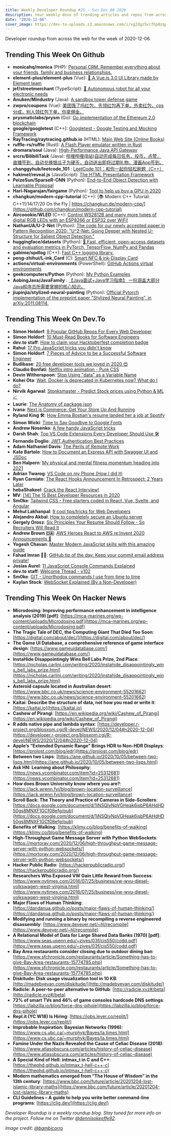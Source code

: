 ```yaml
---
title: Weekly Developer Roundup #25 - Sun Dec 06 2020
description: Your weekly dose of trending articles and repos from across the web!
date: "2020-12-06"
cover_image: https://dev-to-uploads.s3.amazonaws.com/i/xg2dgz5vcfhp0zqp92hk.png
---
```


Developer roundup from across the web for the week of 2020-12-06.

## Trending This Week On Github

- **monicahq/monica** (PHP): [Personal CRM. Remember everything about your friends, family and business relationships.](https://github.com/monicahq/monica)
- **element-plus/element-plus** (Vue): [🎉 A Vue.js 3.0 UI Library made by Element team](https://github.com/element-plus/element-plus)
- **jef/streetmerchant** (TypeScript): [🔮 Autonomous robot for all your electronic needs](https://github.com/jef/streetmerchant)
- **Anuken/Mindustry** (Java): [A sandbox tower defense game](https://github.com/Anuken/Mindustry)
- **zwpro/coupons** (Vue): [美团饿了吗红包，先领红包再下单。外卖红包，cps分成，别人领红包下单，你拿佣金。](https://github.com/zwpro/coupons)
- **prysmaticlabs/prysm** (Go): [Go implementation of the Ethereum 2.0 blockchain](https://github.com/prysmaticlabs/prysm)
- **google/googletest** (C++): [Googletest - Google Testing and Mocking Framework](https://github.com/google/googletest)
- **RayTracing/raytracing.github.io** (HTML): [Main Web Site (Online Books)](https://github.com/RayTracing/raytracing.github.io)
- **ruffle-rs/ruffle** (Rust): [A Flash Player emulator written in Rust](https://github.com/ruffle-rs/ruffle)
- **dromara/soul** (Java): [High-Performance Java API Gateway](https://github.com/dromara/soul)
- **srcrs/BilibiliTask** (Java): [哔哩哔哩(B站)自动完成每日任务，投币，点赞，直播签到，自动兑换银瓜子为硬币，自动送出即将过期礼物，漫画App签到。](https://github.com/srcrs/BilibiliTask)
- **changgyhub/leetcode_101** : [LeetCode 101：和你一起你轻松刷题（C++）](https://github.com/changgyhub/leetcode_101)
- **hakimel/reveal.js** (JavaScript): [The HTML Presentation Framework](https://github.com/hakimel/reveal.js)
- **PeizeSun/SparseR-CNN** (Python): [End-to-End Object Detection with Learnable Proposal](https://github.com/PeizeSun/SparseR-CNN)
- **Hari-Nagarajan/fairgame** (Python): [Tool to help us buy a GPU in 2020](https://github.com/Hari-Nagarajan/fairgame)
- **changkun/modern-cpp-tutorial** (C++): [📚 Modern C++ Tutorial: C++11/14/17/20 On the Fly | https://changkun.de/modern-cpp/](https://github.com/changkun/modern-cpp-tutorial)
- **Aircoookie/WLED** (C++): [Control WS2812B and many more types of digital RGB LEDs with an ESP8266 or ESP32 over WiFi!](https://github.com/Aircoookie/WLED)
- **NathanUA/U-2-Net** (Python): [The code for our newly accepted paper in Pattern Recognition 2020: "U^2-Net: Going Deeper with Nested U-Structure for Salient Object Detection."](https://github.com/NathanUA/U-2-Net)
- **huggingface/datasets** (Python): [🤗 Fast, efficient, open-access datasets and evaluation metrics in PyTorch, TensorFlow, NumPy and Pandas](https://github.com/huggingface/datasets)
- **gabime/spdlog** (C++): [Fast C++ logging library.](https://github.com/gabime/spdlog)
- **peng-zhihui/L-ink_Card** (C): [Smart NFC & ink-Display Card](https://github.com/peng-zhihui/L-ink_Card)
- **actions/virtual-environments** (PowerShell): [GitHub Actions virtual environments](https://github.com/actions/virtual-environments)
- **geekcomputers/Python** (Python): [My Python Examples](https://github.com/geekcomputers/Python)
- **AobingJava/JavaFamily** : [【Java面试+Java学习指南】 一份涵盖大部分Java程序员所需要掌握的核心知识。](https://github.com/AobingJava/JavaFamily)
- **jiupinjia/stylized-neural-painting** (Python): [Official Pytorch implementation of the preprint paper "Stylized Neural Painting", in arXiv:2011.08114.](https://github.com/jiupinjia/stylized-neural-painting)

## Trending This Week On Dev.To

- **Simon Holdorf**: [9 Popular GitHub Repos For Every Web Developer](https://dev.to/simonholdorf/9-popular-github-repos-for-every-web-developer-31ej)
- **Simon Holdorf**: [10 Must-Read Books for Software Engineers](https://dev.to/simonholdorf/10-must-read-books-for-software-engineers-13d0)
- **dev.to staff**: [How to claim your Hacktoberfest completion badge](https://dev.to/devteam/how-to-claim-your-hacktoberfest-completion-badge-3l2h)
- **Rahul**: [17 Pro JavaScript tricks you didn't know](https://dev.to/rahxuls/17-pro-javascript-tricks-you-didn-t-know-5gog)
- **Simon Holdorf**: [7 Pieces of Advice to be a Successful Software Engineer](https://dev.to/simonholdorf/7-pieces-of-advice-to-be-a-successful-software-engineer-12fj)
- **Budibase**: [20 free developer tools we loved in 2020 😍](https://dev.to/budibase/20-free-developer-tools-we-loved-in-2020-3pi0)
- **Claudio Bonfati**: [Netflix intro animation - Pure CSS](https://dev.to/claudiobonfati/netflix-intro-animation-pure-css-1m0c)
- **Devin Witherspoon**: [Stop Using "data" as a Variable Name](https://dev.to/dcwither/stop-using-data-as-a-variable-name-3954)
- **Kohei Ota**: [Wait, Docker is deprecated in Kubernetes now? What do I do?](https://dev.to/inductor/wait-docker-is-deprecated-in-kubernetes-now-what-do-i-do-e4m)
- **Nirvik Agarwal**: [Stonksmaster - Predict Stock prices using Python & ML 📈](https://dev.to/nitdgplug/stonksmaster-predict-stock-prices-using-python-ml-3hmc)
- **Laurie**: [The Anatomy of package.json](https://dev.to/laurieontech/the-anatomy-of-package-json-pi4)
- **Ivana**: [Next.js Commerce: Get Your Store Up And Running](https://dev.to/ivanadokic/next-js-commerce-get-your-store-up-and-running-2c5e)
- **Ryland King 🛠**: [How Emma Bostian's resume landed her a job at Spotify](https://dev.to/rylandking/how-emma-bostian-s-resume-landed-her-a-job-at-spotify-5fni)
- **Simon Wicki**: [Time to Say Goodbye to Google Fonts](https://dev.to/zwacky/time-to-say-goodbye-to-google-fonts-16dd)
- **Andrew Nosenko**: [A few handy JavaScript tricks](https://dev.to/noseratio/a-few-handy-javascript-tricks-an9)
- **Darsh Shah**: [Top VS Code Extensions Every Developer Should Use 🛠](https://dev.to/iamdarshshah/top-vs-code-extensions-every-developer-should-use-1man)
- **Fernando Doglio**: [JWT Authentication Best Practices](https://dev.to/deleteman123/jwt-authentication-best-practices-3lf9)
- **Adam Nathaniel Davis**: [The Perils of Remote Work](https://dev.to/bytebodger/the-perils-of-remote-work-365l)
- **Kate Bartolo**: [How to Document an Express API with Swagger UI and JSDoc](https://dev.to/kabartolo/how-to-document-an-express-api-with-swagger-ui-and-jsdoc-50do)
- **Ben Halpern**: [My physical and mental fitness momentum heading into 2021](https://dev.to/ben/my-physical-and-mental-fitness-momentum-heading-into-2021-4ca)
- **Adrian Twarog**: [VS Code on my Phone (How I did it)](https://dev.to/adriantwarog/vs-code-on-my-phone-how-i-did-it-1fme)
- **Ryan Carniato**: [The React Hooks Announcement In Retrospect: 2 Years Later](https://dev.to/ryansolid/the-react-hooks-announcement-in-retrospect-2-years-later-18lm)
- **hebaShakeel**: [Crack the React Interview!](https://dev.to/heba_shakeel/crack-the-react-interview-2ccn)
- **MV**: [[14] The 15 Best Developer Resources in 2020](https://dev.to/villivald/14-the-15-best-developer-resources-in-2020-18mn)
- **Sm0ke**: [Tailwind CSS - Free starters coded in React, Vue, Svelte, and Angular](https://dev.to/sm0ke/tailwind-css-free-starters-coded-in-react-vue-svelte-and-angular-3e1p)
- **Mehul Lakhanpal**: [9 cool tips/tricks for Web Developers](https://dev.to/318097/9-cool-tips-tricks-for-web-developers-48m7)
- **Alejandro Akbal**: [How to completely secure an Ubuntu server](https://dev.to/alejandroakbal/how-to-completely-secure-an-ubuntu-server-55i2)
- **Gergely Orosz**: [Six Principles Your Resume Should Follow - So Recruiters Will Read It](https://dev.to/gergelyorosz/six-principles-your-resume-should-follow-so-recruiters-will-read-it-3a0o)
- **Andrew Brown 🇨🇦**: [AWS Heroes React to  AWS re:Invent 2020 Announcements 🤯](https://dev.to/aws-heroes/aws-heroes-react-to-aws-re-invent-2020-announcements-l67)
- **Yogesh Chavan**: [Master Modern JavaScript skills with this amazing guide](https://dev.to/myogeshchavan97/master-modern-javascript-skills-with-this-amazing-guide-l34)
- **Fahad Imran 👨‍💻**: [GitHub tip of the day: Keep your commit email address private!](https://dev.to/codewithfahad/github-tip-of-the-day-keep-your-commit-email-address-private-2eo2)
- **Josias Aurel**: [11 JavaScript Console Commands Explained](https://dev.to/josiasaurel/11-javascript-console-commands-explained-4pi5)
- **dev.to staff**: [Welcome Thread - v102](https://dev.to/thepracticaldev/welcome-thread-v102-1dfk)
- **Sm0ke**: [GIT - Unorthodox commands I use from time to time](https://dev.to/sm0ke/git-unorthodox-commands-i-use-from-time-to-time-10fj)
- **Kaylan Stock**: [WebSocket Explained (By a Non-Developer)](https://dev.to/harperdb/websocket-explained-by-a-non-developer-3naj)

## Trending This Week On Hacker News

- **Microdosing: Improving performance enhancement in intelligence analysis (2019) [pdf]**: [https://mca-marines.org/wp-content/uploads/Microdosing.pdf](https://mca-marines.org/wp-content/uploads/Microdosing.pdf)
- **The Tragic Tale of DEC, the Computing Giant That Died Too Soon**: [https://digital.com/about/dec/](https://digital.com/about/dec/)
- **The Game UI Database, a comprehensive reference of game interface design**: [https://www.gameuidatabase.com/](https://www.gameuidatabase.com/)
- **InstaHide Disappointingly Wins Bell Labs Prize, 2nd Place**: [https://nicholas.carlini.com/writing/2020/instahide_disappointingly_wins_bell_labs_prize.html](https://nicholas.carlini.com/writing/2020/instahide_disappointingly_wins_bell_labs_prize.html)
- **Asteroid capsule located in Australian desert**: [https://www.bbc.co.uk/news/science-environment-55201662](https://www.bbc.co.uk/news/science-environment-55201662)
- **Kaitai: Describe the structure of data, not how you read or write it**: [https://kaitai.io](https://kaitai.io)
- **Cashew of Pirangi**: [https://en.wikipedia.org/wiki/Cashew_of_Pirangi](https://en.wikipedia.org/wiki/Cashew_of_Pirangi)
- **R adds native pipe and lambda syntax**: [https://developer.r-project.org/blosxom.cgi/R-devel/NEWS/2020/12/04#n2020-12-04](https://developer.r-project.org/blosxom.cgi/R-devel/NEWS/2020/12/04#n2020-12-04)
- **Apple’s “Extended Dynamic Range” Brings HDR to Non-HDR Displays**: [https://prolost.com/blog/edr](https://prolost.com/blog/edr)
- **Between two Lisps**: [https://ane.github.io/2020/10/05/between-two-lisps.html](https://ane.github.io/2020/10/05/between-two-lisps.html)
- **Ask HN: Learning about Philosophy**: [https://news.ycombinator.com/item?id=25312681](https://news.ycombinator.com/item?id=25312681)
- **How does Brown University know where you are?**: [https://jack.wrenn.fyi/blog/brown-location-surveillance](https://jack.wrenn.fyi/blog/brown-location-surveillance)
- **Scroll Back: The Theory and Practice of Cameras in Side-Scrollers**: [https://docs.google.com/document/d/1iNSQIyNpVGHeak6isbP6AHdHD50gs8MNXF1GCf08efg/pub](https://docs.google.com/document/d/1iNSQIyNpVGHeak6isbP6AHdHD50gs8MNXF1GCf08efg/pub)
- **Benefits of Walking**: [https://klimy.co/blog/benefits-of-walking](https://klimy.co/blog/benefits-of-walking)
- **High-Throughput Game Message Server with Python WebSockets**: [https://mortoray.com/2020/12/06/high-throughput-game-message-server-with-python-websockets/](https://mortoray.com/2020/12/06/high-throughput-game-message-server-with-python-websockets/)
- **Hacker Public Radio**: [https://hackerpublicradio.org/](https://hackerpublicradio.org/)
- **Researchers Who Exposed VW Gain Little Reward from Success**: [https://www.nytimes.com/2016/07/25/business/vw-wvu-diesel-volkswagen-west-virginia.html](https://www.nytimes.com/2016/07/25/business/vw-wvu-diesel-volkswagen-west-virginia.html)
- **Major Flaws of Human Thinking**: [https://dandanua.github.io/posts/major-flaws-of-human-thinking/](https://dandanua.github.io/posts/major-flaws-of-human-thinking/)
- **Modifying and running a binary by recompiling a reverse engineered disassembly**: [https://www.devever.net/~hl/recompile](https://www.devever.net/~hl/recompile)
- **A Relational Model of Data for Large Shared Data Banks (1970) [pdf]**: [https://www.seas.upenn.edu/~zives/03f/cis550/codd.pdf](https://www.seas.upenn.edu/~zives/03f/cis550/codd.pdf)
- **Bay Area restaurants consider closing due to outdoor dining ban**: [https://www.sfchronicle.com/restaurants/article/Something-has-to-give-Bay-Area-restaurants-15774785.php](https://www.sfchronicle.com/restaurants/article/Something-has-to-give-Bay-Area-restaurants-15774785.php)
- **Diskitude: Disk usage visualization tool in 10 KB**: [http://madebyevan.com/diskitude/](http://madebyevan.com/diskitude/)
- **Radicle: A peer-to-peer alternative to GitHub**: [http://radicle.xyz#/beta](http://radicle.xyz#/beta)
- **72% of smart TVs and 46% of game consoles hardcode DNS settings**: [https://labzilla.io/blog/force-dns-pihole](https://labzilla.io/blog/force-dns-pihole)
- **Repl.it (YC W18) Is Hiring**: [https://jobs.lever.co/replit/](https://jobs.lever.co/replit/)
- **Improbable Inspiration: Bayesian Networks (1996)**: [https://www.cs.ubc.ca/~murphyk/Bayes/la.times.html](https://www.cs.ubc.ca/~murphyk/Bayes/la.times.html)
- **Famine Under the Nazis Revealed the Cause of Celiac Disease (2018)**: [https://www.atlasobscura.com/articles/history-of-celiac-disease](https://www.atlasobscura.com/articles/history-of-celiac-disease)
- **A Special Kind of Hell: intmax_t in C and C++**: [https://thephd.github.io/intmax_t-hell-c++-c](https://thephd.github.io/intmax_t-hell-c++-c)
- **Modern mathematics emerged from “The House of Wisdom” in the 13th century**: [https://www.bbc.com/future/article/20201204-lost-islamic-library-maths](https://www.bbc.com/future/article/20201204-lost-islamic-library-maths)
- **CLI Guidelines – A guide to help you write better command-line programs**: [https://clig.dev/](https://clig.dev/)

_Developer Roundup is a weekly roundup blog. Stay tuned for more info on the project. Follow me on Twitter [@dennisokeeffe92](https://twitter.com/dennisokeeffe92)._

_Image credit: [@bambicorro](https://unsplash.com/@bambicorro)_